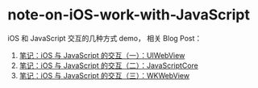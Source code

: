 # note-on-iOS-work-with-JavaScript

iOS 和 JavaScript 交互的几种方式 demo， 相关 Blog Post：
 1. [笔记：iOS 与 JavaScript 的交互（一）：UIWebView](https://moxo.io/blog/2017/04/17/ios-and-javascript-1-uiwebview/)
 2. [笔记：iOS 与 JavaScript 的交互（二）：JavaScriptCore ](https://moxo.io/blog/2017/04/18/ios-and-javascript-2-javascriptcore/)
 3. [笔记：iOS 与 JavaScript 的交互（三）：WKWebView](https://moxo.io/blog/2017/04/19/ios-and-javascript-3-wkwebview/)
